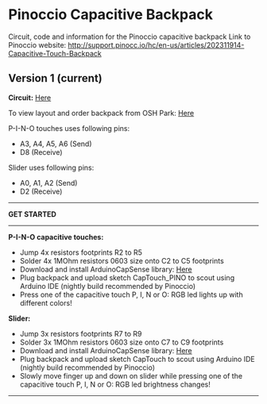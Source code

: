 Pinoccio Capacitive Backpack
============================
Circuit, code and information for the Pinoccio capacitive backpack
Link to Pinoccio website: http://support.pinocc.io/hc/en-us/articles/202311914-Capacitive-Touch-Backpack

Version 1 (current)
----------------------------
**Circuit:** [Here](https://raw.githubusercontent.com/Cisco25/pinoccio-capacitive-backpack/master/cap_backpack_circuit.PNG)

To view layout and order backpack from OSH Park: [Here](https://oshpark.com/shared_projects/NBBgAHbW)

P-I-N-O touches uses following pins:
 - A3, A4, A5, A6 (Send)
 - D8 (Receive)

Slider uses following pins:
 - A0, A1, A2 (Send)
 - D2 (Receive)

************
**GET STARTED**
************

**P-I-N-O capacitive touches:**
- Jump 4x resistors footprints R2 to R5
- Solder 4x 1MOhm resistors 0603 size onto C2 to C5 footprints
- Download and install ArduinoCapSense library: [Here](http://playground.arduino.cc/Main/CapacitiveSensor?from=Main.CapSense)
- Plug backpack and upload sketch CapTouch_PINO to scout using Arduino IDE (nightly build recommended by Pinoccio)
- Press one of the capacitive touch P, I, N or O: RGB led lights up with different colors!

**Slider:**
- Jump 3x resistors footprints R7 to R9
- Solder 3x 1MOhm resistors 0603 size onto C7 to C9 footprints
- Download and install ArduinoCapSense library: [Here](http://playground.arduino.cc/Main/CapacitiveSensor?from=Main.CapSense)
- Plug backpack and upload sketch CapTouch to scout using Arduino IDE (nightly build recommended by Pinoccio)
- Slowly move finger up and down on slider while pressing one of the capacitive touch P, I, N or O: RGB led brightness changes!

************
